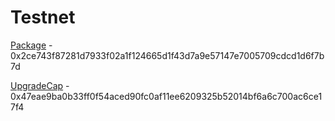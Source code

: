 # Testnet

[Package](https://testnet.suivision.xyz/package/0x2ce743f87281d7933f02a1f124665d1f43d7a9e57147e7005709cdcd1d6f7b7d) - 0x2ce743f87281d7933f02a1f124665d1f43d7a9e57147e7005709cdcd1d6f7b7d

[UpgradeCap](https://testnet.suivision.xyz/object/0x47eae9ba0b33ff0f54aced90fc0af11ee6209325b52014bf6a6c700ac6ce17f4) - 0x47eae9ba0b33ff0f54aced90fc0af11ee6209325b52014bf6a6c700ac6ce17f4

